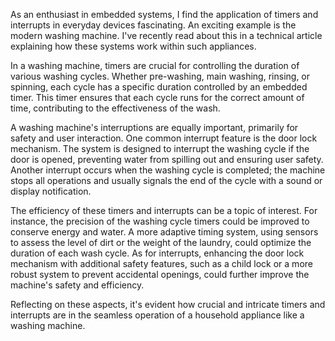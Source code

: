 As an enthusiast in embedded systems, I find the application of timers and interrupts in everyday devices fascinating. An exciting example is the modern washing machine. I've recently read about this in a technical article explaining how these systems work within such appliances.

In a washing machine, timers are crucial for controlling the duration of various washing cycles. Whether pre-washing, main washing, rinsing, or spinning, each cycle has a specific duration controlled by an embedded timer. This timer ensures that each cycle runs for the correct amount of time, contributing to the effectiveness of the wash.

A washing machine's interruptions are equally important, primarily for safety and user interaction. One common interrupt feature is the door lock mechanism. The system is designed to interrupt the washing cycle if the door is opened, preventing water from spilling out and ensuring user safety. Another interrupt occurs when the washing cycle is completed; the machine stops all operations and usually signals the end of the cycle with a sound or display notification.

The efficiency of these timers and interrupts can be a topic of interest. For instance, the precision of the washing cycle timers could be improved to conserve energy and water. A more adaptive timing system, using sensors to assess the level of dirt or the weight of the laundry, could optimize the duration of each wash cycle. As for interrupts, enhancing the door lock mechanism with additional safety features, such as a child lock or a more robust system to prevent accidental openings, could further improve the machine's safety and efficiency.

Reflecting on these aspects, it's evident how crucial and intricate timers and interrupts are in the seamless operation of a household appliance like a washing machine.